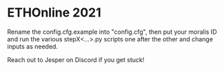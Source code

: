 # ETHOnline 2021

Rename the config.cfg.example into "config.cfg", then put your moralis ID and run the various stepX<...>.py scripts one after the other and change inputs as needed.

Reach out to Jesper on Discord if you get stuck!
